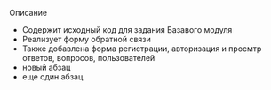 Описание

- Содержит исходный код для задания Базавого модуля
- Реализует форму обратной связи
- Также добавлена форма регистрации, авторизация и просмтр ответов, вопросов, пользователей
- новый абзац
- еще один абзац